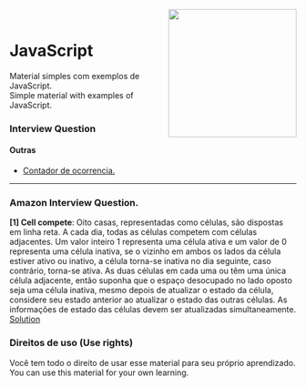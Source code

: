 ﻿﻿<img src="https://i.ibb.co/M6nBBb0/mascote.png" align="right" width="225">

# JavaScript

<p>
  Material simples com exemplos de JavaScript.<br/>
  Simple material with examples of JavaScript.
</p>

### Interview Question

#### Outras

* [Contador de ocorrencia.](https://github.com/JoseMateusCamargo/javascript/blob/main/interview-question/contador.ocorrencia.js)

--- 

### Amazon Interview Question.

**[1] Cell compete**:
Oito casas, representadas como células, são dispostas em linha reta. A cada dia, todas as células competem com células
adjacentes. Um valor inteiro 1 representa uma célula ativa e um valor de 0 representa uma célula inativa, se o vizinho
em ambos os lados da célula estiver ativo ou inativo, a célula torna-se inativa no dia seguinte, caso contrário,
torna-se ativa. As duas células em cada uma ou têm uma única célula adjacente, então suponha que o espaço desocupado no
lado oposto seja uma célula inativa, mesmo depois de atualizar o estado da célula, considere seu estado anterior ao
atualizar o estado das outras células. As informações de estado das células devem ser atualizadas simultaneamente.
[Solution](https://github.com/JoseMateusCamargo/javascript/blob/main/interview-question/amazon.cell.compete.js)

### Direitos de uso (Use rights)

<p>
  Você tem todo o direito de usar esse material para seu próprio aprendizado.<br/>
  You can use this material for your own learning.
</p>